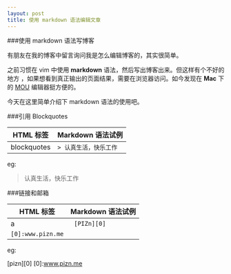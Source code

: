 ```yaml
---
layout: post
title: 使用 markdown 语法编辑文章
---
```


###使用 markdown 语法写博客

有朋友在我的博客中留言询问我是怎么编辑博客的，其实很简单。

之前习惯在 vim 中使用 **markdown** 语法，然后写出博客出来。但这样有个不好的地方
，如果想看到真正输出的页面结果，需要在浏览器访问。如今发现在 **Mac** 下的
[MOU][1] 编辑器挺方便的。

[1]: http://mouapp.com "Markdown editor on Mac OS"

今天在这里简单介绍下 markdown 语法的使用吧。


###引用 Blockquotes

HTML 标签 | Markdown 语法试例 
--------- |--------------
blockquotes | ```> 认真生活，快乐工作``` 

eg:

> 认真生活，快乐工作


###链接和邮箱

HTML 标签 | Markdown 语法试例
--------- |--------------
a | ``` [PIZn][0]``` 
  | ```[0]:www.pizn.me```


eg:

[pizn][0] 
[0]:www.pizn.me
